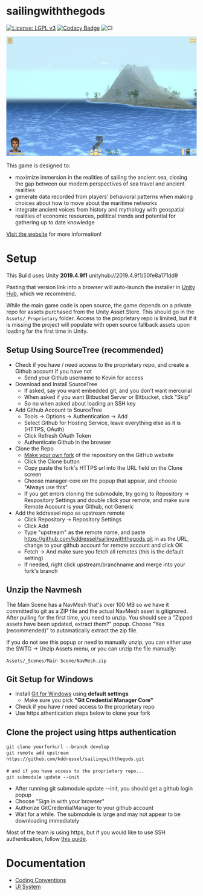 sailingwiththegods
===================

[![License: LGPL v3](https://img.shields.io/badge/License-LGPL%20v3-blue.svg)](LICENSE) [![Codacy Badge](https://api.codacy.com/project/badge/Grade/ba9a42007847465d8bb80df93ad3dd77)](https://app.codacy.com/manual/kddressel/sailingwiththegods?utm_source=github.com&utm_medium=referral&utm_content=kddressel/sailingwiththegods&utm_campaign=Badge_Grade_Dashboard) ![CI](https://github.com/kddressel/sailingwiththegods/workflows/CI/badge.svg?branch=develop)

![](docs/images/screenshot.png)

This game is designed to:

* maximize immersion in the realities of sailing the ancient sea, closing the gap between our modern perspectives of sea travel and ancient realities
* generate data recorded from players’ behavioral patterns when making choices about how to move about the maritime networks
* integrate ancient voices from history and mythology with geospatial realities of economic resources, political trends and potential for gathering up to date knowledge

[Visit the website](https://scholarblogs.emory.edu/samothraciannetworks) for more information!

# Setup

This Build uses Unity **2019.4.9f1**
unityhub://2019.4.9f1/50fe8a171dd9

Pasting that version link into a browser will auto-launch the installer in [Unity Hub](https://unity3d.com/get-unity/download), which we recommend.

While the main game code is open source, the game depends on a private repo for assets purchased from the Unity Asset Store. This should go in the ```Assets/_Proprietary``` folder. Access to the proprietary repo is limited, but if it is missing the project will populate with open source fallback assets upon loading for the first time in Unity.

## Setup Using SourceTree (recommended)
* Check if you have / need access to the proprietary repo, and create a Github account if you have not
  * Send your Github username to Kevin for access
* Download and Install SourceTree
  * If asked, say you want embedded git, and you don't want mercurial
  * When asked if you want Bitbucket Server or Bitbucket, click "Skip"
  * So no when asked about loading an SSH key
* Add Github Account to SourceTree
  * Tools -> Options -> Authentication -> Add
  * Select Github for Hosting Service, leave everything else as it is (HTTPS, OAuth)
  * Click Refresh OAuth Token
  * Authenticate Github in the browser
* Clone the Repo
  * [Make your own fork](https://docs.github.com/en/get-started/quickstart/fork-a-repo) of the repository on the GitHub website
  * Click the Clone button
  * Copy paste the fork's HTTPS url into the URL field on the Clone screen
  * Choose manager-core on the popup that appear, and choose "Always use this"
  * If you get errors cloning the submodule, try going to Repository -> Respository Settings and double click your remote, and make sure Remote Account is your Github, not Generic
* Add the kddressel repo as upstream remote
  * Click Repository -> Repository Settings
  * Click Add
  * Type "upstream" as the remote name, and paste https://github.com/kddressel/sailingwiththegods.git in as the URL, change to your github account for remote account and click OK
  * Fetch -> And make sure you fetch all remotes (this is the default setting)
  * If needed, right click upstream/branchname and merge into your fork's branch

## Unzip the Navmesh

The Main Scene has a NavMesh that's over 100 MB so we have it committed to git as a ZIP file and the actual NavMesh asset is gitignored. After pulling for the first time, you need to unzip. You should see a "Zipped assets have been updated, extract them?" popup. Choose "Yes (recommended)" to automatically extract the zip file.

If you do not see this popup or need to manually unzip, you can either use the SWTG -> Unzip Assets menu, or you can unzip the file manually:

```Assets/_Scenes/Main Scene/NavMesh.zip```

## Git Setup for Windows

* Install [Git for Windows](https://git-scm.com/download/win) using **default settings**
  * Make sure you pick **"Git Credential Manager Core"**
* Check if you have / need access to the proprietary repo
* Use https athentication steps below to clone your fork

## Clone the project using https authentication

```
git clone yourforkurl --branch develop
git remote add upstream https://github.com/kddressel/sailingwiththegods.git

# and if you have access to the proprietary repo...
git submodule update --init
```

* After running git submodule update --init, you should get a github login popup
* Choose "Sign in with your browser"
* Authorize GitCredentialManager to your github account
* Wait for a while. The submodule is large and may not appear to be downloading immediately

Most of the team is using https, but if you would like to use SSH authentication, follow [this guide](docs/ssh-auth.md).


# Documentation

* [Coding Conventions](docs/coding-convention.md)
* [UI System](docs/ui-system.md)
